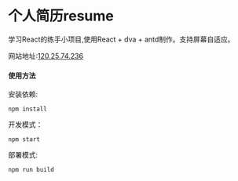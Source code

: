 # 个人简历resume

学习React的练手小项目,使用React + dva + antd制作。支持屏幕自适应。

网站地址:[120.25.74.236](http://120.25.74.236)

#### 使用方法

安装依赖:

`npm install`

开发模式：

`npm start`

部署模式:

`npm run build`
